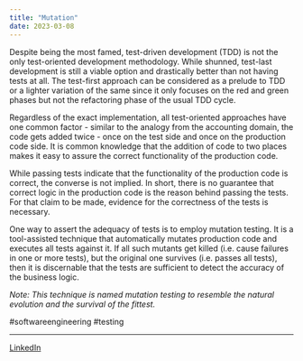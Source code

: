 ```yaml
---
title: "Mutation"
date: 2023-03-08
---
```


Despite being the most famed, test-driven development (TDD) is not the only test-oriented development methodology. While shunned, test-last development is still a viable option and drastically better than not having tests at all. The test-first approach can be considered as a prelude to TDD or a lighter variation of the same since it only focuses on the red and green phases but not the refactoring phase of the usual TDD cycle.

Regardless of the exact implementation, all test-oriented approaches have one common factor - similar to the analogy from the accounting domain, the code gets added twice - once on the test side and once on the production code side. It is common knowledge that the addition of code to two places makes it easy to assure the correct functionality of the production code.

While passing tests indicate that the functionality of the production code is correct, the converse is not implied. In short, there is no guarantee that correct logic in the production code is the reason behind passing the tests. For that claim to be made, evidence for the correctness of the tests is necessary.

One way to assert the adequacy of tests is to employ mutation testing. It is a tool-assisted technique that automatically mutates production code and executes all tests against it. If all such mutants get killed (i.e. cause failures in one or more tests), but the original one survives (i.e. passes all tests), then it is discernable that the tests are sufficient to detect the accuracy of the business logic.

_Note: This technique is named mutation testing to resemble the natural evolution and the survival of the fittest._
 
#softwareengineering #testing 

---
[LinkedIn](https://www.linkedin.com/feed/update/urn:li:share:7039260785411264512)